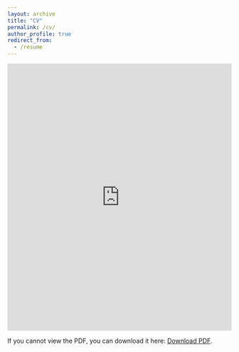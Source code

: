 ```yaml
---
layout: archive
title: "CV"
permalink: /cv/
author_profile: true
redirect_from:
  - /resume
---
```


<iframe src="https://docs.google.com/viewer?embedded=true&url=jaybaileycs.github.io/files/Jay_Bailey.pdf" width="100%" height="600px" style="border: none;"></iframe>

<!-- Fallback link for browsers that don't support iframes or when the Google Docs Viewer is not available -->
<p>If you cannot view the PDF, you can download it here: <a href="/files/Jay_Bailey.pdf">Download PDF</a>.</p>
